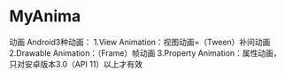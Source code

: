 # MyAnima
动画
Android3种动画：
1.View Animation：视图动画=（Tween）补间动画
2.Drawable Animation：（Frame）帧动画
3.Property Animation：属性动画，只对安卓版本3.0（API 11）以上才有效
